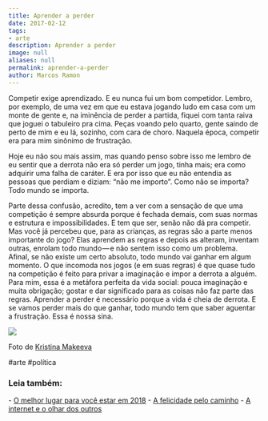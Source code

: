 ```yaml
---
title: Aprender a perder
date: 2017-02-12
tags:
- arte
description: Aprender a perder
image: null
aliases: null
permalink: aprender-a-perder
author: Marcos Ramon
---
```

Competir exige aprendizado. E eu nunca fui um bom competidor. Lembro, por exemplo, de uma vez em que eu estava jogando ludo em casa com um monte de gente e, na iminência de perder a partida, fiquei com tanta raiva que joguei o tabuleiro pra cima. Peças voando pelo quarto, gente saindo de perto de mim e eu lá, sozinho, com cara de choro. Naquela época, competir era para mim sinônimo de frustração.

Hoje eu não sou mais assim, mas quando penso sobre isso me lembro de eu sentir que a derrota não era só perder um jogo, tinha mais; era como adquirir uma falha de caráter. E era por isso que eu não entendia as pessoas que perdiam e diziam: “não me importo”. Como não se importa? Todo mundo se importa.

Parte dessa confusão, acredito, tem a ver com a sensação de que uma competição é sempre absurda porque é fechada demais, com suas normas e estrutura e impossibilidades. E tem que ser, senão não dá pra competir. Mas você já percebeu que, para as crianças, as regras são a parte menos importante do jogo? Elas aprendem as regras e depois as alteram, inventam outras, enrolam todo mundo — e não sentem isso como um problema. Afinal, se não existe um certo absoluto, todo mundo vai ganhar em algum momento. O que incomoda nos jogos (e em suas regras) é que quase tudo na competição é feito para privar a imaginação e impor a derrota a alguém. Para mim, essa é a metáfora perfeita da vida social: pouca imaginação e muita obrigação; gostar e dar significado para as coisas não faz parte das regras. Aprender a perder é necessário porque a vida é cheia de derrota. E se vamos perder mais do que ganhar, todo mundo tem que saber aguentar a frustração. Essa é nossa sina.

<img src="/assets/img/aprender-a perder-medium.png">

Foto de [Kristina Makeeva](https://www.instagram.com/hobopeeba/)


#arte #política

<h3>Leia também:</h3>
- <a href="/o-melhor-lugar-para-voce-estar-em-2018">O melhor lugar para você estar em 2018</a>
- <a href="/a-felicidade-pelo-caminho">A felicidade pelo caminho</a>
- <a href="/a-internet-e-o-olhar-dos-outros">A internet e o olhar dos outros</a>
